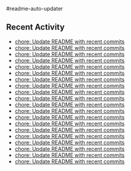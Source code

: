#readme-auto-updater

## Recent Activity
<!-- LATEST_COMMITS:START -->
- [chore: Update README with recent commits](https://github.com/NEO1717/readme-auto-updater/commit/b2ef63f8b761fded6d1f11b0777c1050cacb2075)
- [chore: Update README with recent commits](https://github.com/NEO1717/readme-auto-updater/commit/53e689b0ff2f2a3ef4af00aa93ef1643aaa8130b)
- [chore: Update README with recent commits](https://github.com/NEO1717/readme-auto-updater/commit/2644443dce35599d5b80afcb8cb51120f58626e7)
- [chore: Update README with recent commits](https://github.com/NEO1717/readme-auto-updater/commit/72c1564e7a89580d9483ffcb0247a94cd4c9fefc)
- [chore: Update README with recent commits](https://github.com/NEO1717/readme-auto-updater/commit/a6f73e11bda6b08c0a3ecfb34f101cf331c16fd9)
- [chore: Update README with recent commits](https://github.com/NEO1717/readme-auto-updater/commit/a28afef9c210beb73ca7cddb8b7b373d47b59142)
- [chore: Update README with recent commits](https://github.com/NEO1717/readme-auto-updater/commit/67b30f4522bcef679c48c90388ac622f8b21286d)
- [chore: Update README with recent commits](https://github.com/NEO1717/readme-auto-updater/commit/9ff23822dccadcd740a3af258668739bbe5fcd95)
- [chore: Update README with recent commits](https://github.com/NEO1717/readme-auto-updater/commit/dc26b0e0cc3fc3c2de9837636625ebfca21d1ef1)
- [chore: Update README with recent commits](https://github.com/NEO1717/readme-auto-updater/commit/1aca9fe4ed0e3278c62171f6bf20a7017840ead6)
- [chore: Update README with recent commits](https://github.com/NEO1717/readme-auto-updater/commit/867c209cfa3b112e5d41d9ec672bc1595dda08e5)
- [chore: Update README with recent commits](https://github.com/NEO1717/readme-auto-updater/commit/0398dc9890c365e99375fb36a461ece85a55504b)
- [chore: Update README with recent commits](https://github.com/NEO1717/readme-auto-updater/commit/30607874311fa25b9b9a5de1908dd2cb7dd15d13)
- [chore: Update README with recent commits](https://github.com/NEO1717/readme-auto-updater/commit/ad941e7796b412a4d9c3f28e7dcd984053a6eb1d)
- [chore: Update README with recent commits](https://github.com/NEO1717/readme-auto-updater/commit/b3e61fc06d1bbefb38fea4f42ec3acfc684951c7)
- [chore: Update README with recent commits](https://github.com/NEO1717/readme-auto-updater/commit/56860b801193d829fdddf95592cf3993fdf794f2)
- [chore: Update README with recent commits](https://github.com/NEO1717/readme-auto-updater/commit/161325cd2c61d9686a39f4f6c42b9ac60acae250)
- [chore: Update README with recent commits](https://github.com/NEO1717/readme-auto-updater/commit/4fcd9d51500bd4502b3a2f772a836c073e7060c1)
- [chore: Update README with recent commits](https://github.com/NEO1717/readme-auto-updater/commit/a4c542087f371395ed4555aaf286b88c5dcbd40c)
- [chore: Update README with recent commits](https://github.com/NEO1717/readme-auto-updater/commit/daf2c467f637bc65cdd5ed9bfc9549a86ee9b6af)
<!-- LATEST_COMMITS:END -->

